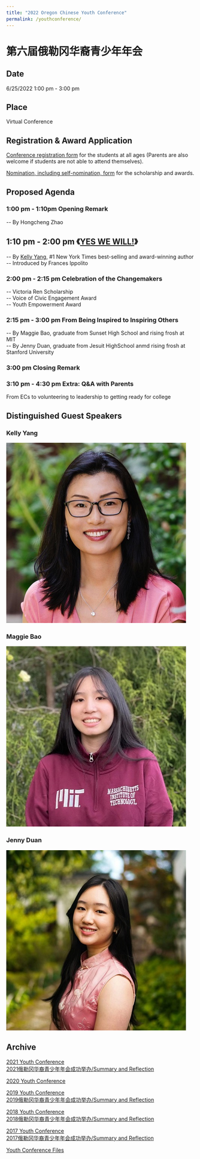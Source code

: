 ```yaml
---
title: "2022 Oregon Chinese Youth Conference"
permalink: /youthconference/
---
```


# 第六届俄勒冈华裔青少年年会

## Date

6/25/2022 1:00 pm - 3:00 pm

## Place

Virtual Conference

## Registration & Award Application

[Conference registration form](https://us02web.zoom.us/meeting/register/tZAtdOusqj0pEtUIbnHrDnWyzNWKFwy9Dxq3) for the students at all ages (Parents are also welcome if students are not able to attend themselves).

[Nomination, including self-nomination, form](https://docs.google.com/forms/d/e/1FAIpQLSfQRyJHdDFVPnelnzQpe8xVH2n0A8AsvoNi7VqHrCHFtCS4vg/viewform?c=0&w=1) for the scholarship and awards.

## Proposed Agenda

### 1:00 pm - 1:10pm Opening Remark

  -- By Hongcheng Zhao

## 1:10 pm - 2:00 pm 《[YES WE WILL!](https://www.kellyyang.com/yes-we-will/)》

  -- By [Kelly Yang](https://www.kellyyang.com/), #1 New York Times best-selling and award-winning author  
  -- Introduced by Frances Ippolito  

### 2:00 pm - 2:15 pm Celebration of the Changemakers

  -- Victoria Ren Scholarship  
  -- Voice of Civic Engagement Award  
  -- Youth Empowerment Award  

### 2:15 pm - 3:00 pm From Being Inspired to Inspiring Others

  -- By Maggie Bao, graduate from Sunset High School and rising frosh at MIT  
  -- By Jenny Duan, graduate from Jesuit HighSchool anmd rising frosh at Stanford University  

### 3:00 pm Closing Remark

### 3:10 pm - 4:30 pm Extra: Q&A with Parents

From ECs to volunteering to leadership to getting ready for college

## Distinguished Guest Speakers

### Kelly Yang

<p><img src="/assets/images/activities/kelly_yang.jpg"></p>

### Maggie Bao

<p><img src="/assets/images/activities/maggie_bao.jpg"></p>

### Jenny Duan

<p><img src="/assets/images/activities/jenny_duan.jpg"></p>

## Archive

[2021 Youth Conference](http://pdxchinese.org/youthconference/youth_conference_2021/)  
[2021俄勒冈华裔青少年年会成功举办/Summary and Reflection](http://pdxchinese.org/youth-conference-2021/)  

[2020 Youth Conference](http://pdxchinese.org/youthconference/youth_conference_2020/)  

[2019 Youth Conference](http://pdxchinese.org/youthconference/youth_conference_2019/)  
[2019俄勒冈华裔青少年年会成功举办/Summary and Reflection](http://pdxchinese.org/youth-conference-2019/)  

[2018 Youth Conference](http://pdxchinese.org/youthconference/youth_conference_2018/)  
[2018俄勒冈华裔青少年年会成功举办/Summary and Reflection](http://pdxchinese.org/youth-conference-2018/)  

[2017 Youth Conference](http://pdxchinese.org/youthconference/youth_conference_2017/)  
[2017俄勒冈华裔青少年年会成功举办/Summary and Reflection](http://pdxchinese.org/youth-conference-2017/)  

[Youth Conference Files](http://pdxchinese.org/resources/benefits_resources/youthconference/)
